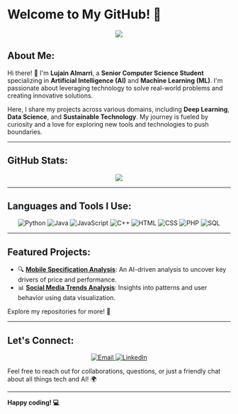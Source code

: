 # Welcome to My GitHub! 🚀

<p align="center">
  <img src="https://img.icons8.com/ios-filled/50/000000/artificial-intelligence.png"/>
</p>

## About Me:

Hi there! 👋 I'm **Lujain Almarri**, a **Senior Computer Science Student** specializing in **Artificial Intelligence (AI)** and **Machine Learning (ML)**. I'm passionate about leveraging technology to solve real-world problems and creating innovative solutions.  

Here, I share my projects across various domains, including **Deep Learning**, **Data Science**, and **Sustainable Technology**. My journey is fueled by curiosity and a love for exploring new tools and technologies to push boundaries.

---

## GitHub Stats:

<p align="center">
  <img src="https://github-readme-stats.vercel.app/api?username=YourGitHubUsername&show_icons=true&theme=radical"/>
</p>

<!-- Replace "YourGitHubUsername" with your actual GitHub username. Get your stats badge here: https://github.com/anuraghazra/github-readme-stats -->

---

## Languages and Tools I Use:

<p align="center">
  <img src="https://img.icons8.com/color/48/000000/python.png" title="Python"/>
  <img src="https://img.icons8.com/color/48/000000/java-coffee-cup-logo.png" title="Java"/>
  <img src="https://img.icons8.com/color/48/000000/javascript.png" title="JavaScript"/>
  <img src="https://img.icons8.com/color/48/000000/c-plus-plus-logo.png" title="C++"/>
  <img src="https://img.icons8.com/color/48/000000/html-5.png" title="HTML"/>
  <img src="https://img.icons8.com/color/48/000000/css3.png" title="CSS"/>
  <img src="https://img.icons8.com/dusk/64/000000/php-logo.png" title="PHP"/>
  <img src="https://img.icons8.com/color/48/000000/sql.png" title="SQL"/>
</p>

---

## Featured Projects:

- 🔍 **[Mobile Specification Analysis](#)**: An AI-driven analysis to uncover key drivers of price and performance.
- 📊 **[Social Media Trends Analysis](#)**: Insights into patterns and user behavior using data visualization.

Explore my repositories for more! 🌟  

---

## Let's Connect:

<p align="center">
  <a href="mailto:lujain.almarri.cs@gmail.com">
    <img src="https://img.icons8.com/fluent/48/000000/email.png" title="Email"/>
  </a>
  <a href="https://www.linkedin.com/in/lujain-almarri">
    <img src="https://img.icons8.com/fluent/48/000000/linkedin.png" title="LinkedIn"/>
  </a>
</p>

Feel free to reach out for collaborations, questions, or just a friendly chat about all things tech and AI! 🌍  

---

**Happy coding! 💻**
